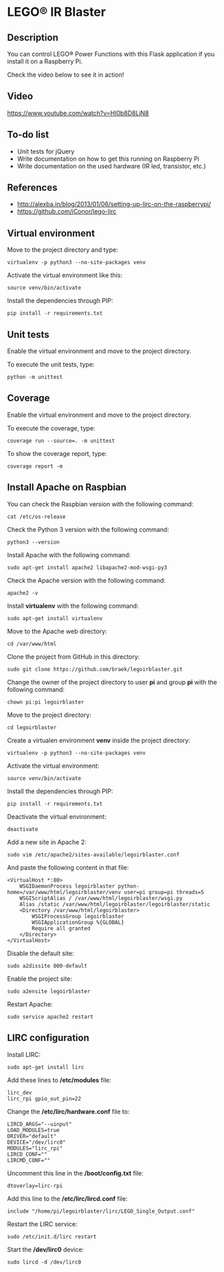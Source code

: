 # LEGO® IR Blaster

## Description

You can control LEGO® Power Functions with this Flask application if you install it on a Raspberry Pi.

Check the video below to see it in action!

## Video

https://www.youtube.com/watch?v=HI0b8D8LjN8

## To-do list

* Unit tests for jQuery
* Write documentation on how to get this running on Raspberry Pi
* Write documentation on the used hardware (IR led, transistor, etc.)

## References

* http://alexba.in/blog/2013/01/06/setting-up-lirc-on-the-raspberrypi/
* https://github.com/iConor/lego-lirc

## Virtual environment

Move to the project directory and type:

```
virtualenv -p python3 --no-site-packages venv
```

Activate the virtual environment like this:

```
source venv/bin/activate
```

Install the dependencies through PIP:

```
pip install -r requirements.txt
```

## Unit tests

Enable the virtual environment and move to the project directory.

To execute the unit tests, type:

```
python -m unittest
```

## Coverage

Enable the virtual environment and move to the project directory.

To execute the coverage, type:

```
coverage run --source=. -m unittest
```

To show the coverage report, type:

```
coverage report -m
```

## Install Apache on Raspbian

You can check the Raspbian version with the following command:

```
cat /etc/os-release
```

Check the Python 3 version with the following command:

```
python3 --version
```

Install Apache with the following command:

```
sudo apt-get install apache2 libapache2-mod-wsgi-py3
```

Check the Apache version with the following command:

```
apache2 -v
```

Install **virtualenv** with the following command:

```
sudo apt-get install virtualenv
```

Move to the Apache web directory:

```
cd /var/www/html
```

Clone the project from GitHub in this directory:

```
sudo git clone https://github.com/braek/legoirblaster.git
```

Change the owner of the project directory to user **pi** and group **pi** with the following command:

```
chown pi:pi legoirblaster
```

Move to the project directory:

```
cd legoirblaster
```

Create a virtualen environment **venv** inside the project directory:

```
virtualenv -p python3 --no-site-packages venv
```

Activate the virtual environment:

```
source venv/bin/activate
```

Install the dependencies through PIP:

```
pip install -r requirements.txt
```

Deactivate the virtual environment:

```
deactivate
```

Add a new site in Apache 2:

```
sudo vim /etc/apache2/sites-available/legoirblaster.conf
```

And paste the following content in that file:

```
<VirtualHost *:80>
    WSGIDaemonProcess legoirblaster python-home=/var/www/html/legoirblaster/venv user=pi group=pi threads=5
    WSGIScriptAlias / /var/www/html/legoirblaster/wsgi.py
    Alias /static /var/www/html/legoirblaster/legoirblaster/static
    <Directory /var/www/html/legoirblaster>
        WSGIProcessGroup legoirblaster
        WSGIApplicationGroup %{GLOBAL}
        Require all granted
    </Directory>
</VirtualHost>
```

Disable the default site:

```
sudo a2dissite 000-default
```

Enable the project site:

```
sudo a2ensite legoirblaster
```

Restart Apache:

```
sudo service apache2 restart
```





## LIRC configuration

Install LIRC:

```
sudo apt-get install lirc
```

Add these lines to **/etc/modules** file:

```
lirc_dev
lirc_rpi gpio_out_pin=22
```

Change the **/etc/lirc/hardware.conf** file to:

```
LIRCD_ARGS="--uinput"
LOAD_MODULES=true
DRIVER="default"
DEVICE="/dev/lirc0"
MODULES="lirc_rpi"
LIRCD_CONF=""
LIRCMD_CONF=""
```

Uncomment this line in the **/boot/config.txt** file:

```
dtoverlay=lirc-rpi
```

Add this line to the **/etc/lirc/lircd.conf** file:

```
include "/home/pi/legoirblaster/lirc/LEGO_Single_Output.conf"
```

Restart the LIRC service:

```
sudo /etc/init.d/lirc restart
```

Start the **/dev/lirc0** device:

```
sudo lircd -d /dev/lirc0
```